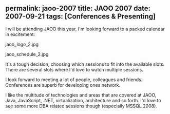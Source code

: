 permalink: jaoo-2007
title: JAOO 2007
date: 2007-09-21
tags: [Conferences & Presenting]
---
I will be attending JAOO this year, I'm looking forward to a packed calendar in excitement:

jaoo_logo_2.jpg

jaoo_schedule_2.jpg

It's a tough decision, choosing which sessions to fit into the available slots. There are several slots where I'd love to watch multiple sessions.

I look forward to meeting a lot of people, colleagues and friends. Conferences are superb for developing ones network.

I like the multitude of technologies and areas that are covered at JAOO, Java, JavaScript, .NET, virtualization, architecture and so forth. I'd love to see some more DBA related sessions though (especially MSSQL 2008).
